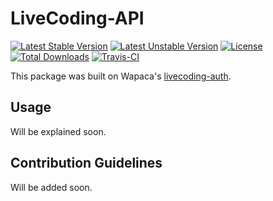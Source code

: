 # LiveCoding-API

[![Latest Stable Version](https://poser.pugx.org/ozankurt/livecoding-api/v/stable)](https://packagist.org/packages/ozankurt/livecoding-api) 
[![Latest Unstable Version](https://poser.pugx.org/ozankurt/livecoding-api/v/unstable)](https://packagist.org/packages/ozankurt/livecoding-api) 
[![License](https://poser.pugx.org/ozankurt/livecoding-api/license)](https://packagist.org/packages/ozankurt/livecoding-api)
[![Total Downloads](https://poser.pugx.org/ozankurt/livecoding-api/downloads)](https://packagist.org/packages/ozankurt/livecoding-api) 
[![Travis-CI](https://api.travis-ci.org/OzanKurt/LiveCoding-API.svg)](https://travis-ci.org/OzanKurt/LiveCoding-API)

This package was built on Wapaca's [livecoding-auth](https://github.com/Wapaca/livecoding-auth/). 

## Usage

Will be explained soon.

## Contribution Guidelines

Will be added soon.
